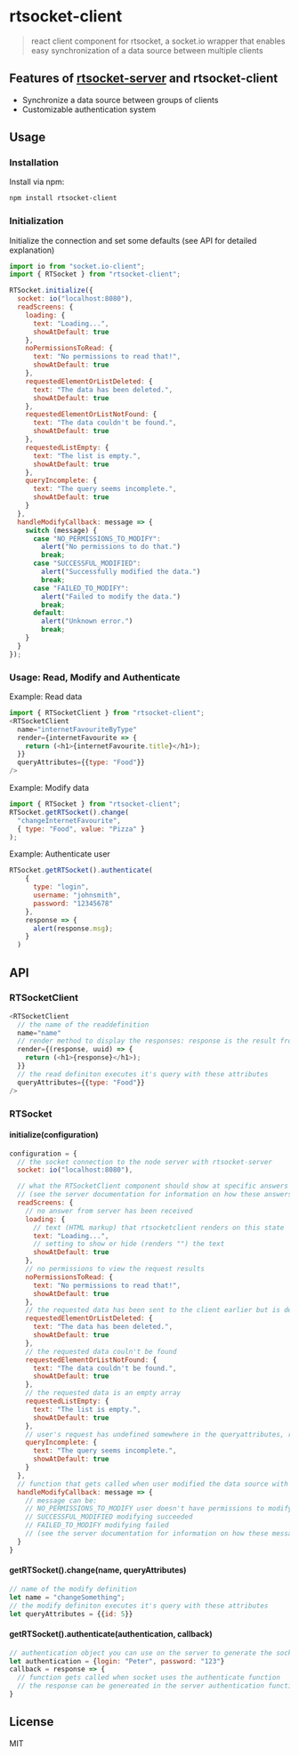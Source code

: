 # rtsocket-client

> react client component for rtsocket, a socket.io wrapper that enables easy synchronization of a data source between multiple clients

## Features of [rtsocket-server](https://github.com/Sandro404/rtsocket-server) and rtsocket-client
* Synchronize a data source between groups of clients
* Customizable authentication system

## Usage

### Installation

Install via npm:

```sh
npm install rtsocket-client
```

### Initialization

Initialize the connection and set some defaults (see API for detailed explanation)

```javascript
import io from "socket.io-client";
import { RTSocket } from "rtsocket-client";

RTSocket.initialize({
  socket: io("localhost:8080"),
  readScreens: {
    loading: {
      text: "Loading...",
      showAtDefault: true
    },
    noPermissionsToRead: {
      text: "No permissions to read that!",
      showAtDefault: true
    },
    requestedElementOrListDeleted: {
      text: "The data has been deleted.",
      showAtDefault: true
    },
    requestedElementOrListNotFound: {
      text: "The data couldn't be found.",
      showAtDefault: true
    },
    requestedListEmpty: {
      text: "The list is empty.",
      showAtDefault: true
    },
    queryIncomplete: {
      text: "The query seems incomplete.",
      showAtDefault: true
    }
  },
  handleModifyCallback: message => {
    switch (message) {
      case "NO_PERMISSIONS_TO_MODIFY":
        alert("No permissions to do that.")
        break;
      case "SUCCESSFUL_MODIFIED":
        alert("Successfully modified the data.")
        break;
      case "FAILED_TO_MODIFY":
        alert("Failed to modify the data.")
        break;
      default:
        alert("Unknown error.")
        break;
    }
  }
});
```

### Usage: Read, Modify and Authenticate

Example: Read data

```javascript
import { RTSocketClient } from "rtsocket-client";
<RTSocketClient
  name="internetFavouriteByType"
  render={internetFavourite => {
    return (<h1>{internetFavourite.title}</h1>);
  }}
  queryAttributes={{type: "Food"}}
/>
```

Example: Modify data

```javascript
import { RTSocket } from "rtsocket-client";
RTSocket.getRTSocket().change(
  "changeInternetFavourite",
  { type: "Food", value: "Pizza" }
);
```

Example: Authenticate user

```javascript
RTSocket.getRTSocket().authenticate(
    {
      type: "login",
      username: "johnsmith",
      password: "12345678"
    },
    response => {
      alert(response.msg);
    }
  )
```

## API

### RTSocketClient

```javascript
<RTSocketClient
  // the name of the readdefinition
  name="name"
  // render method to display the responses: response is the result from the query, uuid is the component's uuid
  render={(response, uuid) => {
    return (<h1>{response}</h1>);
  }}
  // the read definiton executes it's query with these attributes
  queryAttributes={{type: "Food"}}
/>
```

### RTSocket

#### initialize(configuration)

```javascript
configuration = {
  // the socket connection to the node server with rtsocket-server
  socket: io("localhost:8080"),

  // what the RTSocketClient component should show at specific answers
  // (see the server documentation for information on how these answers get generated)
  readScreens: {    
    // no answer from server has been received
    loading: {
      // text (HTML markup) that rtsocketclient renders on this state
      text: "Loading...",
      // setting to show or hide (renders "") the text
      showAtDefault: true
    },
    // no permissions to view the request results
    noPermissionsToRead: {
      text: "No permissions to read that!",
      showAtDefault: true
    },
    // the requested data has been sent to the client earlier but is deleted now
    requestedElementOrListDeleted: {
      text: "The data has been deleted.",
      showAtDefault: true
    },
    // the requested data couln't be found
    requestedElementOrListNotFound: {
      text: "The data couldn't be found.",
      showAtDefault: true
    },
    // the requested data is an empty array
    requestedListEmpty: {
      text: "The list is empty.",
      showAtDefault: true
    },
    // user's request has undefined somewhere in the queryattributes, request hasn't been sent so the server
    queryIncomplete: {
      text: "The query seems incomplete.",
      showAtDefault: true
    }
  },
  // function that gets called when user modified the data source with the RTSocket.getRTSocket().change method
  handleModifyCallback: message => {
    // message can be:
    // NO_PERMISSIONS_TO_MODIFY user doesn't have permissions to modify the data source
    // SUCCESSFUL_MODIFIED modifying succeeded
    // FAILED_TO_MODIFY modifying failed
    // (see the server documentation for information on how these message get generated)
  }
}
```

#### getRTSocket().change(name, queryAttributes)

```javascript
// name of the modify definition
let name = "changeSomething";
// the modify definiton executes it's query with these attributes
let queryAttributes = {{id: 5}}
```

#### getRTSocket().authenticate(authentication, callback)

```javascript
// authentication object you can use on the server to generate the socket's authentication status
let authentication = {login: "Peter", password: "123"}
callback = response => {
  // function gets called when socket uses the authenticate function
  // the response can be genereated in the server authentication function
}
```

## License

MIT
